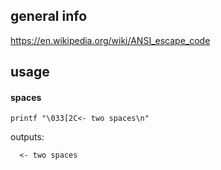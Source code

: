 ## general info

https://en.wikipedia.org/wiki/ANSI_escape_code

## usage

#### spaces

```
printf "\033[2C<- two spaces\n"
```
outputs:
```
  <- two spaces
```

